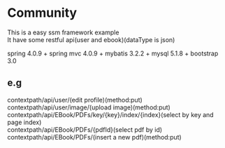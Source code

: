 # Community
This is a easy ssm framework example  
It have some restful api(user and ebook)(dataType is json)    

spring 4.0.9 + spring mvc 4.0.9 + mybatis 3.2.2 + mysql 5.1.8 + bootstrap 3.0   

## e.g
contextpath/api/user/(edit profile)(method:put)    
contextpath/api/user/image/(upload image)(method:put)    
contextpath/api/EBook/PDFs/key/{key}/index/{index}(select by key and page index)     
contextpath/api/EBook/PDFs/{pdfId}(select pdf by id)    
contextpath/api/EBook/PDFs/(insert a new pdf)(method:put)

